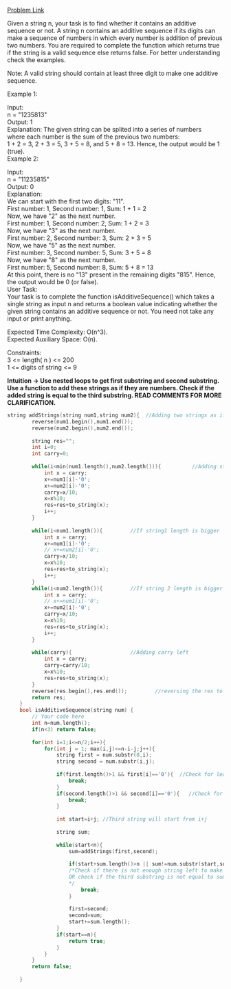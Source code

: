 [Problem Link](https://www.geeksforgeeks.org/problems/additive-sequence/1)<br>

Given a string n, your task is to find whether it contains an additive sequence or not. A string n contains an additive sequence if its digits can make a sequence of numbers in which every number is addition of previous two numbers. You are required to complete the function which returns true if the string is a valid sequence else returns false. For better understanding check the examples.<br>

Note: A valid string should contain at least three digit to make one additive sequence. <br>

Example 1:<br>





Input:  
n = "1235813"<br>
Output: 
1<br>
Explanation: 
The given string can be splited into a series of numbers  <br>
where each number is the sum of the previous two numbers: <br>
1 + 2 = 3, 2 + 3 = 5, 3 + 5 = 8, and 5 + 8 = 13. Hence, the output would be 1 (true).<br>
Example 2:

Input:  
n = "11235815"<br>
Output: 
0<br>
Explanation: <br>
We can start with the first two digits: "11".<br>
First number: 1, Second number: 1, Sum: 1 + 1 = 2<br>
Now, we have "2" as the next number.<br>
First number: 1, Second number: 2, Sum: 1 + 2 = 3<br>
Now, we have "3" as the next number.<br>
First number: 2, Second number: 3, Sum: 2 + 3 = 5<br>
Now, we have "5" as the next number.<br>
First number: 3, Second number: 5, Sum: 3 + 5 = 8<br>
Now, we have "8" as the next number.<br>
First number: 5, Second number: 8, Sum: 5 + 8 = 13<br>
At this point, there is no "13" present in the remaining digits "815". Hence, the output would be 0 (or false).<br>
User Task: <br>
Your task is to complete the function isAdditiveSequence() which takes a single string as input n and returns a boolean value indicating whether the given string contains an additive sequence or not. You need not take any input or print anything.<br>

Expected Time Complexity: O(n^3).<br>
Expected Auxiliary Space: O(n).<br>

Constraints:<br>
3 <= length( n ) <= 200<br>
1 <= digits of string <= 9<br>


__Intuition -> Use nested loops to get first substring and second substring. Use a function to add these strings as if they are numbers. Check if the added string is equal to the third substring. READ COMMENTS FOR MORE CLARIFICATION.__

```C++
string addStrings(string num1,string num2){  //Adding two strings as if they are numbers
        reverse(num1.begin(),num1.end());
        reverse(num2.begin(),num2.end());
        
        string res="";
        int i=0;
        int carry=0;
        
        while(i<min(num1.length(),num2.length())){          //Adding strings to a common length
            int x = carry;
            x+=num1[i]-'0';
            x+=num2[i]-'0';
            carry=x/10;
            x=x%10;
            res=res+to_string(x);
            i++;
        }
        
        while(i<num1.length()){         //If string1 length is bigger
            int x = carry;
            x+=num1[i]-'0';
            // x+=num2[i]-'0';
            carry=x/10;
            x=x%10;
            res=res+to_string(x);
            i++;
        }
        while(i<num2.length()){         //If string 2 length is bigger 
            int x = carry;      
            // x+=num1[i]-'0';
            x+=num2[i]-'0';
            carry=x/10;
            x=x%10;
            res=res+to_string(x);
            i++;
        }
        
        while(carry){                   //Adding carry left 
            int x = carry;
            carry=carry/10;
            x=x%10;
            res=res+to_string(x);
        }
        reverse(res.begin(),res.end());         //reversing the res to get answer
        return res;
    }
    bool isAdditiveSequence(string num) {
        // Your code here
        int n=num.length();
        if(n<3) return false;
        
        for(int i=1;i<=n/2;i++){
            for(int j = 1; max(i,j)<=n-i-j;j++){
                string first = num.substr(0,i);
                string second = num.substr(i,j);
                
                if(first.length()>1 && first[i]=='0'){  //Check for leading 0s in first string
                    break;
                }
                if(second.length()>1 && second[i]=='0'){   //Check for leading 0s in second string
                    break;
                }
                
                int start=i+j; //Third string will start from i+j
                
                string sum;
                
                while(start<n){
                    sum=addStrings(first,second);
                    
                    if(start+sum.length()>n || sum!=num.substr(start,sum.length())){ 
                    /*Check if there is not enough string left to make sunstring of length sum.length 
                    OR check if the third substring is not equal to sum
                    */
                        break;
                    }
                    
                    first=second;
                    second=sum;
                    start+=sum.length();
                }
                if(start==n){
                    return true;
                }
            }
        }
        return false;
        
    }
```
